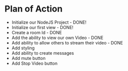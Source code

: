 # Plan of Action

- Initialize our NodeJS Project - DONE!
- Initialize our first view - DONE!
- Create a room Id - DONE
- Add the ability to view our own Video - DONE
- Add ability to allow others to stream their video - DONE
- Add styling
- Add ability to create messages 
- Add mute button
- Add Stop Video button


